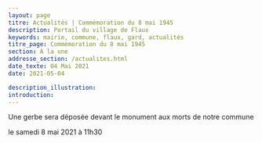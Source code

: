 ```yaml
---
layout: page
titre: Actualités | Commémoration du 8 mai 1945
description: Portail du village de Flaux
keywords: mairie, commune, flaux, gard, actualités
titre_page: Commémoration du 8 mai 1945
section: À la une
addresse_section: /actualites.html
date_texte: 04 Mai 2021
date: 2021-05-04

description_illustration: 
introduction: 
---
```




Une gerbe sera déposée devant le  monument aux morts de notre commune<br>

le samedi 8 mai 2021 à 11h30
